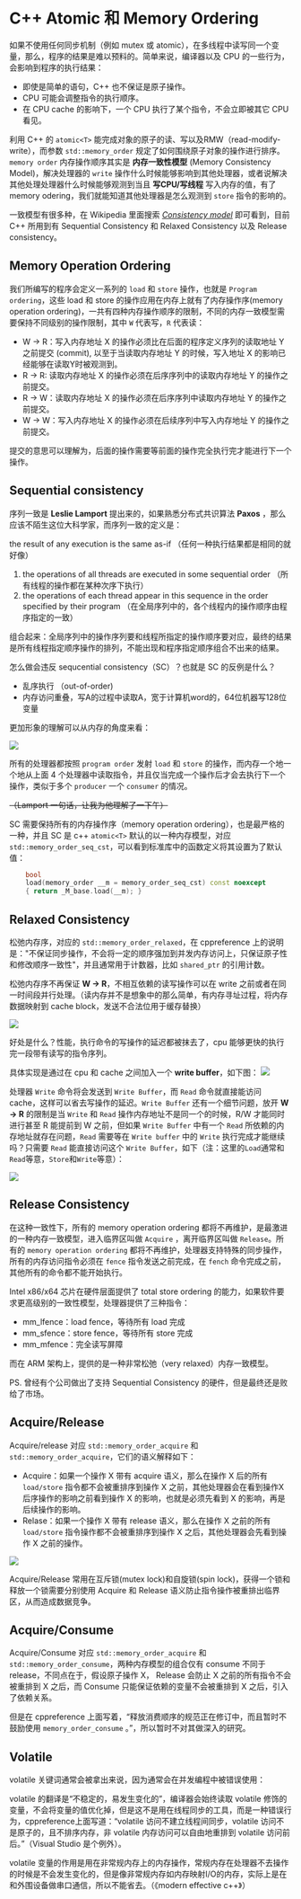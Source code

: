 # C++ Atomic 和 Memory Ordering




如果不使用任何同步机制（例如 mutex 或 atomic），在多线程中读写同一个变量，那么，程序的结果是难以预料的。简单来说，编译器以及 CPU 的一些行为，会影响到程序的执行结果：

- 即使是简单的语句，C++ 也不保证是原子操作。
- CPU 可能会调整指令的执行顺序。
- 在 CPU cache 的影响下，一个 CPU 执行了某个指令，不会立即被其它 CPU 看见。

利用 C++ 的 `atomic<T>` 能完成对象的原子的读、写以及RMW（read-modify-write），而参数 `std::memory_order` 规定了如何围绕原子对象的操作进行排序。`memory order` 内存操作顺序其实是 **内存一致性模型** (Memory Consistency Model)，解决处理器的 `write` 操作什么时候能够影响到其他处理器，或者说解决其他处理处理器什么时候能够观测到当且 **写CPU/写线程** 写入内存的值，有了 memory odering，我们就能知道其他处理器是怎么观测到 `store` 指令的影响的。

一致模型有很多种，在 Wikipedia 里面搜索 [*Consistency model*](https://en.wikipedia.org/wiki/Consistency_model) 即可看到，目前 C++ 所用到有 Sequential Consistency 和 Relaxed Consistency 以及 Release consistency。

## Memory  Operation Ordering

我们所编写的程序会定义一系列的 `load` 和 `store` 操作，也就是 `Program ordering`，这些 load 和 store 的操作应用在内存上就有了内存操作序(memory operation ordering)，一共有四种内存操作顺序的限制，不同的内存一致模型需要保持不同级别的操作限制，其中 `W` 代表写，`R` 代表读：
- W -> R：写入内存地址 X 的操作必须比在后面的程序定义序列的读取地址 Y 之前提交 (commit), 以至于当读取内存地址 Y 的时候，写入地址 X 的影响已经能够在读取Y时被观测到。
- R -> R: 读取内存地址 X 的操作必须在后序序列中的读取内存地址 Y 的操作之前提交。
- R -> W：读取内存地址 X 的操作必须在后序序列中读取内存地址 Y 的操作之前提交。
- W -> W：写入内存地址 X 的操作必须在后续序列中写入内存地址 Y 的操作之前提交。

提交的意思可以理解为，后面的操作需要等前面的操作完全执行完才能进行下一个操作。

## Sequential consistency

序列一致是 **Leslie Lamport** 提出来的，如果熟悉分布式共识算法 **Paxos** ，那么应该不陌生这位大科学家，而序列一致的定义是：

the result of any execution is the same as-if （任何一种执行结果都是相同的就好像）
1. the operations of all threads are executed in some sequential order （所有线程的操作都在某种次序下执行）
2. the operations of each thread appear in this sequence in the order specified by their program （在全局序列中的，各个线程内的操作顺序由程序指定的一致）

组合起来：全局序列中的操作序列要和线程所指定的操作顺序要对应，最终的结果是所有线程指定顺序操作的排列，不能出现和程序指定顺序组合不出来的结果。

怎么做会违反 sequcential consistency（SC）？也就是 SC 的反例是什么？
- 乱序执行 （out-of-order)
- 内存访问重叠，写A的过程中读取A，宽于计算机word的，64位机器写128位变量

更加形象的理解可以从内存的角度来看：

![](https://blog-1256435232.cos.ap-shanghai.myqcloud.com/cnblog/20220423212442.png)

所有的处理器都按照 `program order` 发射 `load` 和 `store` 的操作，而内存一个地一个地从上面 4 个处理器中读取指令，并且仅当完成一个操作后才会去执行下一个操作，类似于多个 `producer` 一个 `consumer` 的情况。

~~（Lamport 一句话，让我为他理解了一下午）~~


SC 需要保持所有的内存操作序（memory operation ordering），也是最严格的一种，并且 SC 是 c++ `atomic<T>` 默认的以一种内存模型，对应 `std::memory_order_seq_cst`，可以看到标准库中的函数定义将其设置为了默认值：

``` c++
    bool
    load(memory_order __m = memory_order_seq_cst) const noexcept
    { return _M_base.load(__m); }
```

## Relaxed Consistency
松弛内存序，对应的 `std::memory_order_relaxed`，在 cppreference 上的说明是："不保证同步操作，不会将一定的顺序强加到并发内存访问上，只保证原子性和修改顺序一致性"，并且通常用于计数器，比如 `shared_ptr` 的引用计数。

松弛内存序不再保证 **W -> R**，不相互依赖的读写操作可以在 write 之前或者在同一时间段并行处理。（读内存并不是想象中的那么简单，有内存寻址过程，将内存数据映射到 cache block，发送不合法位用于缓存替换）

![](https://blog-1256435232.cos.ap-shanghai.myqcloud.com/cnblog/20220424104122.png)

好处是什么？性能，执行命令的写操作的延迟都被抹去了，cpu 能够更快的执行完一段带有读写的指令序列。

具体实现是通过在 cpu 和 cache 之间加入一个 **write buffer**，如下图：
![](https://blog-1256435232.cos.ap-shanghai.myqcloud.com/cnblog/20220424110808.png)

处理器 `Write` 命令将会发送到 `Write Buffer`，而 `Read` 命令就直接能访问 cache，这样可以省去写操作的延迟。`Write Buffer` 还有一个细节问题，放开 **W -> R** 的限制是当 `Write` 和 `Read` 操作内存地址不是同一个的时候，R/W 才能同时进行甚至 R 能提前到 W 之前，但如果 `Write Buffer` 中有一个 `Read` 所依赖的内存地址就存在问题，`Read` 需要等在 `Write buffer` 中的 `Write` 执行完成才能继续吗？只需要 `Read` 能直接访问这个 `Write Buffer`，如下（注：这里的`Load`通常和`Read`等意，`Store`和`Write`等意）：

![](https://blog-1256435232.cos.ap-shanghai.myqcloud.com/cnblog/20220424114559.png)


## Release Consistency

在这种一致性下，所有的 memory operation ordering 都将不再维护，是最激进的一种内存一致模型，进入临界区叫做 `Acquire` ，离开临界区叫做 `Release`。所有的 `memory operation ordering` 都将不再维护，处理器支持特殊的同步操作，所有的内存访问指令必须在 `fence` 指令发送之前完成，在 `fench` 命令完成之前，其他所有的命令都不能开始执行。

Intel x86/x64 芯片在硬件层面提供了 total store ordering 的能力，如果软件要求更高级别的一致性模型，处理器提供了三种指令：
- mm_lfence：load fence，等待所有 load 完成
- mm_sfence：store fence，等待所有 store 完成
- mm_mfence：完全读写屏障

而在 ARM 架构上，提供的是一种非常松弛（very relaxed）内存一致模型。

PS. 曾经有个公司做出了支持 Sequential Consistency 的硬件，但是最终还是败给了市场。

## Acquire/Release

Acquire/release 对应 `std::memory_order_acquire` 和 `std::memory_order_acquire`，它们的语义解释如下：

- Acquire：如果一个操作 X 带有 acquire 语义，那么在操作 X 后的所有 `load/store` 指令都不会被重排序到操作 X 之前，其他处理器会在看到操作X后序操作的影响之前看到操作 X 的影响，也就是必须先看到 X 的影响，再是后续操作的影响。
- Relase：如果一个操作 X 带有 release 语义，那么在操作 X 之前的所有 `load/store` 指令操作都不会被重排序到操作 X 之后，其他处理器会先看到操作 X 之前的操作。

![](https://blog-1256435232.cos.ap-shanghai.myqcloud.com/cnblog/20220424124340.png)

Acquire/Release 常用在互斥锁(mutex lock)和自旋锁(spin lock)，获得一个锁和释放一个锁需要分别使用 Acquire 和 Release 语义防止指令操作被重排出临界区，从而造成数据竞争。


## Acquire/Consume

Acquire/Consume 对应 `std::memory_order_acquire` 和 `std::memory_order_consume`，两种内存模型的组合仅有 consume 不同于 release，不同点在于，假设原子操作 X， Release 会防止 X 之前的所有指令不会被重排到 X 之后，而 Consume 只能保证依赖的变量不会被重排到 X 之后，引入了依赖关系。


但是在 cppreference 上面写着，“释放消费顺序的规范正在修订中，而且暂时不鼓励使用 `memory_order_consume` 。”，所以暂时不对其做深入的研究。



## Volatile

volatile 关键词通常会被拿出来说，因为通常会在并发编程中被错误使用：

volatile 的翻译是“不稳定的，易发生变化的”，编译器会始终读取 volatile 修饰的变量，不会将变量的值优化掉，但是这不是用在线程同步的工具，而是一种错误行为，cppreference上面写道：“volatile 访问不建立线程间同步，volatile 访问不是原子的，且不排序内存，非 volatile 内存访问可以自由地重排到 volatile 访问前后。”（Visual Studio 是个例外）。


volatile 变量的作用是用在非常规内存上的内存操作，常规内存在处理器不去操作的时候是不会发生变化的，但是像非常规内存如内存映射I/O的内存，实际上是在和外围设备做串口通信，所以不能省去。（《modern effective c++》）

